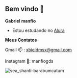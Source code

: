 ## Bem vindo 👋

**Gabriel manfio**
- Estou estudando no [Alura](https://www.alura.com.br)
  
**Meus Contatos**

Gmail 📫 : xbieldmsx@gmail.com

Instagram 📱: manfiogds

![sea_shanti-barabumcatum](https://github.com/CKDmanfio3301/CKDmanfio3301/assets/172384538/d47c7087-6360-486e-87c0-5dd6514c5cb5)
